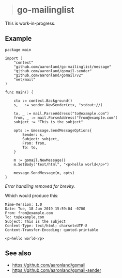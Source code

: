 ># go-mailinglist

This is work-in-progress.

## Example

```
package main

import (
	"context"
	"github.com/aaronland/go-mailinglist/message"	
	"github.com/aaronland/gomail-sender"
	"github.com/aaronland/gomail/v2"	
	"net/mail"
)

func main() {

	ctx := context.Background()    
	s, _ := sender.NewSender(ctx, "stdout://)

	to, _ := mail.ParseAddress("to@example.com")
	from, _ := mail.ParseAddress("from@example.com")	
	subject := "This is the subject"

	opts := &message.SendMessageOptions{
		Sender: s,
		Subject: subject,
		From: from,
		To: to,
	}
	
	m := gomail.NewMessage()
	m.SetBody("text/html", "<p>hello world</p>")

	message.SendMessage(m, opts)
}
```

_Error handling removed for  brevity._

Which would produce this:

```
Mime-Version: 1.0
Date: Tue, 18 Jun 2019 15:59:04 -0700
From: from@example.com
To: to@example.com
Subject: This is the subject
Content-Type: text/html; charset=UTF-8
Content-Transfer-Encoding: quoted-printable

<p>hello world</p>
```

## See also

* https://github.com/aaronland/gomail
* https://github.com/aaronland/gomail-sender
